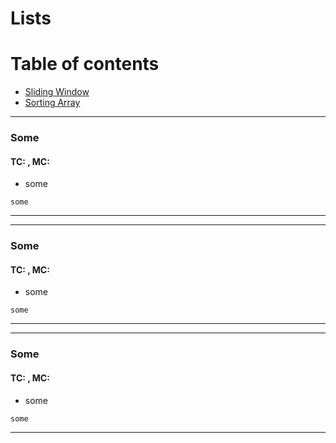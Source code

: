 # Lists

Table of contents
=================
<!--ts-->
* [Sliding Window](#Sliding-Window)
* [Sorting Array](#Sorting-Array)
<!--te-->

---

### Some
#### TC:  , MC:
- some
```
some 
```
---

---

### Some
#### TC:  , MC:
- some
```
some 
```
---

---

### Some
#### TC:  , MC:
- some
```
some 
```
---
